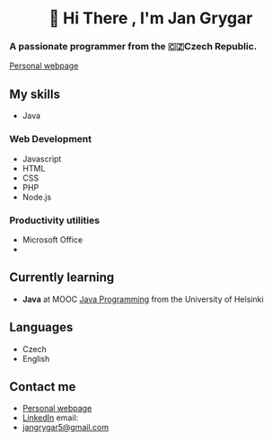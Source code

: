 <h1 align="center">👋 Hi There , I'm Jan Grygar</h1>

### A passionate programmer from the 🇨🇿Czech Republic.

 [Personal webpage](https://ttles.eu/)

##  My skills
- Java
### Web Development
 - Javascript
 - HTML
 - CSS
 - PHP
 - Node.js
 
### Productivity utilities
-   Microsoft Office
- 
##  Currently learning
-   **Java** at MOOC [Java Programming](https://www.mooc.fi/en/) from the University of Helsinki

##  Languages
-   Czech
-   English

## Contact me

 - [Personal webpage](https://ttles.eu/)  <br>  
 - [LinkedIn](https://www.linkedin.com/in/jan-grygar/) email:   
 - jangrygar5@gmail.com
